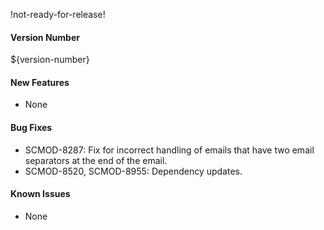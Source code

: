 !not-ready-for-release!

#### Version Number
${version-number}

#### New Features
- None

#### Bug Fixes
- SCMOD-8287: Fix for incorrect handling of emails that have two email separators at the end of the email.
- SCMOD-8520, SCMOD-8955: Dependency updates.

#### Known Issues
- None
